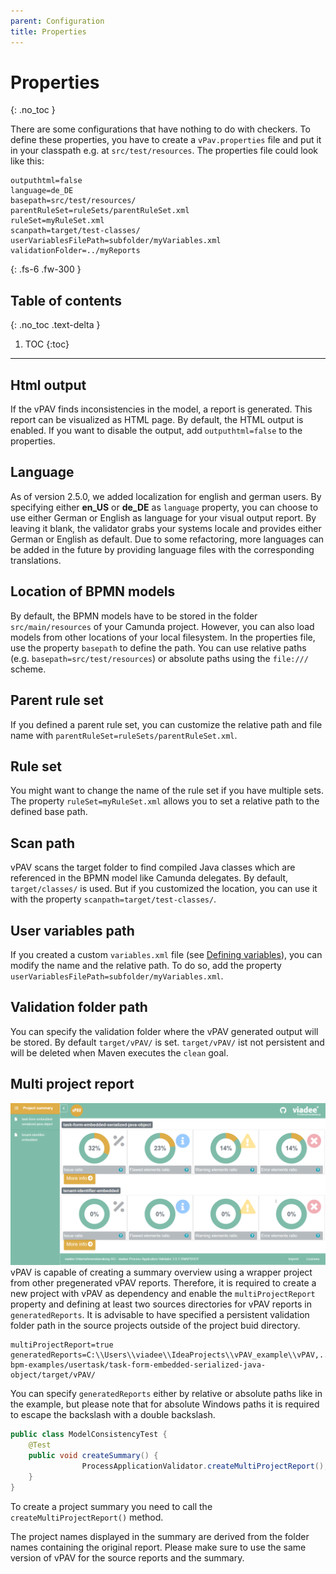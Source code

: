 ```yaml
---
parent: Configuration
title: Properties
---
```


# Properties
{: .no_toc }


There are some configurations that have nothing to do with checkers. To define these properties, you have to create a ``vPav.properties`` file and put it in your classpath e.g. at `src/test/resources`.
The properties file could look like this:
```
outputhtml=false
language=de_DE
basepath=src/test/resources/
parentRuleSet=ruleSets/parentRuleSet.xml
ruleSet=myRuleSet.xml
scanpath=target/test-classes/
userVariablesFilePath=subfolder/myVariables.xml
validationFolder=../myReports
```
{: .fs-6 .fw-300 }

## Table of contents
{: .no_toc .text-delta }

1. TOC
{:toc}

---
## Html output
If the vPAV finds inconsistencies in the model, a report is generated. 
This report can be visualized as HTML page. By default, the HTML output is enabled. 
If you want to disable the output, add `outputhtml=false` to the properties.

## Language
As of version 2.5.0, we added localization for english and german users.
By specifying either **en_US** or **de_DE** as ``language`` property, you can choose to use either German or English as language for your visual output report. 
By leaving it blank, the validator grabs your systems locale and provides either German or English as default. 
Due to some refactoring, more languages can be added in the future by providing language files with the corresponding translations.

## Location of BPMN models
By default, the BPMN models have to be stored in the folder ``src/main/resources`` of your Camunda project. 
However, you can also load models from other locations of your local filesystem.
In the properties file, use the property ``basepath`` to define the path.
You can use relative paths (e.g. ```basepath=src/test/resources```) or absolute paths using the ``file:///`` scheme.

## Parent rule set
If you defined a parent rule set, you can customize the relative path and file name with `parentRuleSet=ruleSets/parentRuleSet.xml`.

## Rule set 
You might want to change the name of the rule set if you have multiple sets. 
The property `ruleSet=myRuleSet.xml` allows you to set a relative path to the defined base path.

## Scan path
vPAV scans the target folder to find compiled Java classes which are referenced in the BPMN model like Camunda delegates.
By default, `target/classes/` is used. But if you customized the location, you can use it with the property `scanpath=target/test-classes/`.

## User variables path
If you created a custom `variables.xml` file (see  [Defining variables](Configuration/UserVariables.mde)), you can modify the name and the relative path. 
To do so, add the property `userVariablesFilePath=subfolder/myVariables.xml`.

## Validation folder path
You can specify the validation folder where the vPAV generated output will be stored. By default `target/vPAV/` is set.
`target/vPAV/` ist not persistent and will be deleted when Maven executes the `clean` goal.

## Multi project report
![Projects_Summary](../img/ProjectsSummary.png "Example output from a multi project report")
vPAV is capable of creating a summary overview using a wrapper project from other pregenerated vPAV reports.
Therefore, it is required to create a new project with vPAV as dependency and enable the `multiProjectReport` property and defining at least two sources directories for vPAV reports in `generatedReports`.
It is advisable to have specified a persistent validation folder path in the source projects outside of the project buid directory.

```
multiProjectReport=true
generatedReports=C:\\Users\\viadee\\IdeaProjects\\vPAV_example\\vPAV,../camunda-bpm-examples/usertask/task-form-embedded-serialized-java-object/target/vPAV/
```
You can specify `generatedReports` either by relative or absolute paths like in the example,
but please note that for absolute Windows paths it is required to escape the backslash with a double backslash.

```java
public class ModelConsistencyTest {
    @Test
    public void createSummary() {
                ProcessApplicationValidator.createMultiProjectReport();
    }
}
```
To create a project summary you need to call the `createMultiProjectReport()` method.

The project names displayed in the summary are derived from the folder names containing the original report.
Please make sure to use the same version of vPAV for the source reports and the summary.